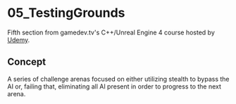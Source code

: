# 05_TestingGrounds
Fifth section from gamedev.tv's C++/Unreal Engine 4 course hosted by [Udemy](https://www.udemy.com/unrealcourse?couponCode=GitHubDiscount).

## Concept
A series of challenge arenas focused on either utilizing stealth to bypass the AI or, failing that, eliminating all AI present in order to progress to the next arena.
